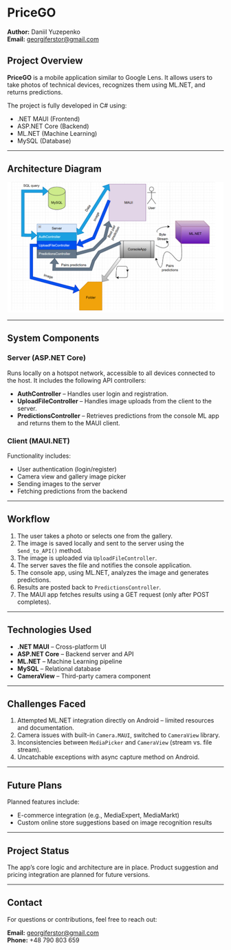 # PriceGO

**Author:** Daniil Yuzepenko  
**Email:** [georgiferstor@gmail.com](mailto:georgiferstor@gmail.com)

## Project Overview

**PriceGO** is a mobile application similar to Google Lens. It allows users to take photos of technical devices, recognizes them using ML.NET, and returns predictions.

The project is fully developed in C# using:
- .NET MAUI (Frontend)
- ASP.NET Core (Backend)
- ML.NET (Machine Learning)
- MySQL (Database)

---

## Architecture Diagram

![PriceGO Architecture](./IMG_1772.jpeg)

---

## System Components

### Server (ASP.NET Core)
Runs locally on a hotspot network, accessible to all devices connected to the host. It includes the following API controllers:

- **AuthController** – Handles user login and registration.
- **UploadFileController** – Handles image uploads from the client to the server.
- **PredictionsController** – Retrieves predictions from the console ML app and returns them to the MAUI client.

### Client (MAUI.NET)
Functionality includes:
- User authentication (login/register)
- Camera view and gallery image picker
- Sending images to the server
- Fetching predictions from the backend

---

## Workflow

1. The user takes a photo or selects one from the gallery.
2. The image is saved locally and sent to the server using the `Send_to_API()` method.
3. The image is uploaded via `UploadFileController`.
4. The server saves the file and notifies the console application.
5. The console app, using ML.NET, analyzes the image and generates predictions.
6. Results are posted back to `PredictionsController`.
7. The MAUI app fetches results using a GET request (only after POST completes).

---

## Technologies Used

- **.NET MAUI** – Cross-platform UI
- **ASP.NET Core** – Backend server and API
- **ML.NET** – Machine Learning pipeline
- **MySQL** – Relational database
- **CameraView** – Third-party camera component

---

## Challenges Faced

1. Attempted ML.NET integration directly on Android – limited resources and documentation.
2. Camera issues with built-in `Camera.MAUI`, switched to `CameraView` library.
3. Inconsistencies between `MediaPicker` and `CameraView` (stream vs. file stream).
4. Uncatchable exceptions with async capture method on Android.

---

## Future Plans

Planned features include:
- E-commerce integration (e.g., MediaExpert, MediaMarkt)
- Custom online store suggestions based on image recognition results

---

## Project Status

The app’s core logic and architecture are in place. Product suggestion and pricing integration are planned for future versions.

---

## Contact

For questions or contributions, feel free to reach out:

**Email:** [georgiferstor@gmail.com](mailto:georgiferstor@gmail.com)  
**Phone:** +48 790 803 659
